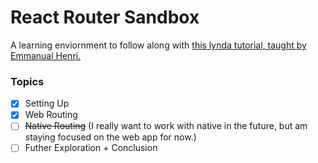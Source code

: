 # React Router Sandbox

A learning enviornment to follow along with [this lynda tutorial, taught by Emmanual Henri.](https://www.lynda.com/React-js-tutorials/React-React-Router/704155-2.html?srchtrk=index%3a1%0alinktypeid%3a2%0aq%3areact+router%0apage%3a1%0as%3arelevance%0asa%3atrue%0aproducttypeid%3a2)

### Topics
- [x] Setting Up
- [x] Web Routing
- [ ] ~~Native Routing~~ (I really want to work with native in the future, but am staying focused on the web app for now.)
- [ ] Futher Exploration + Conclusion
